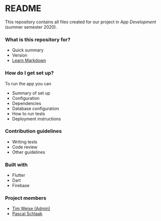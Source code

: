 # README #

This repository contains all files created for our project in *App Development* (summer semester 2020).

### What is this repository for? ###

* Quick summary
* Version
* [Learn Markdown](https://bitbucket.org/tutorials/markdowndemo)

### How do I get set up? ###

To run the app you can 

* Summary of set up
* Configuration
* Dependencies
* Database configuration
* How to run tests
* Deployment instructions

### Contribution guidelines ###

* Writing tests
* Code review
* Other guidelines

### Built with

* Flutter
* Dart
* Firebase

### Project members ###

* [Tim Weise (Admin)](tim.weise@studmail.htw-aalen.de)
* [Pascal Schlaak](pascal.schlaak@studmail.htw-aalen.de)
